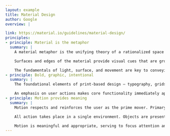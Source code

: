 ```yaml
---
layout: example
title: Material Design
author: Google
overview: |

link: https://material.io/guidelines/material-design/
principles:
- principle: Material is the metaphor
  summary: |
    A material metaphor is the unifying theory of a rationalized space and a system of motion. The material is grounded in tactile reality, inspired by the study of paper and ink, yet technologically advanced and open to imagination and magic.

    Surfaces and edges of the material provide visual cues that are grounded in reality. The use of familiar tactile attributes helps users quickly understand affordances. Yet the flexibility of the material creates new affordances that supersede those in the physical world, without breaking the rules of physics.

    The fundamentals of light, surface, and movement are key to conveying how objects move, interact, and exist in space and in relation to each other. Realistic lighting shows seams, divides space, and indicates moving parts.
- principle: Bold, graphic, intentional
  summary: |
    The foundational elements of print-based design – typography, grids, space, scale, color, and use of imagery – guide visual treatments. These elements do far more than please the eye. They create hierarchy, meaning, and focus. Deliberate color choices, edge-to-edge imagery, large-scale typography, and intentional white space create a bold and graphic interface that immerse the user in the experience.

    An emphasis on user actions makes core functionality immediately apparent and provides waypoints for the user.
- principle: Motion provides meaning
  summary: |
    Motion respects and reinforces the user as the prime mover. Primary user actions are inflection points that initiate motion, transforming the whole design.

    All action takes place in a single environment. Objects are presented to the user without breaking the continuity of experience even as they transform and reorganize.

    Motion is meaningful and appropriate, serving to focus attention and maintain continuity. Feedback is subtle yet clear. Transitions are efﬁcient yet coherent.
---
```

